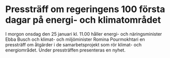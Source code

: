 # Pressträff om regeringens 100 första dagar på energi- och klimatområdet

I morgon onsdag den 25 januari kl. 11.00 håller energi- och näringsminister Ebba Busch och klimat- och miljöminister Romina Pourmokhtari en pressträff om åtgärder i de samarbetsprojekt som rör klimat- och energiområdet. Under pressträffen presenteras en nyhet.
